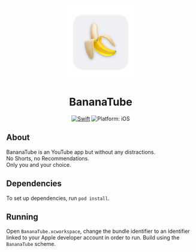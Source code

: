 <p align="center">
<img src="readme-resources/app-icon.png" alt="BananaTube">
</p>

<h1 align="center">BananaTube</h1>

<p align="center">
<a href="https://developer.apple.com/swift/"><img src="https://img.shields.io/badge/Swift-5.5-orange.svg?style=flat" alt="Swift"/></a>
  
<img src="https://img.shields.io/badge/Platform-iOS%2014.0+-lightgrey.svg" alt="Platform: iOS">
</p>

## About
BananaTube is an YouTube app but without any distractions.
<br>
No Shorts, no Recommendations.
<br>
Only you and your choice.

## Dependencies
To set up dependencies, run `pod install`.

## Running
Open `BananaTube.xcworkspace`, change the bundle identifier to an identifier linked to your Apple developer account in order to run. Build using the `BananaTube` scheme.
